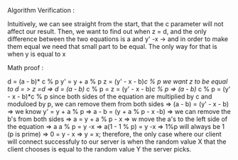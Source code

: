 Algorithm Verification : 

 
 Intuitively, we can see straight from the start, that the c parameter will not affect our result.
 Then, we want to find out when z = d, and the only difference between the two equations is a and y' -x -> and in order to make them equal we need that small part to be equal.
 The only way for that is when y is equal to x

Math proof : 

d = (a - b)* c % p
y' = y + a % p
z = (y' - x - b)*c % p 
 we want z to be equal to d = > z =d =>
 d = (a - b)* c % p = z = (y' - x - b)*c % p  => (a - b)* c % p = (y' - x - b)*c % p 
 since both sides of the equation are multiplied by c and moduloed by p, we can remove them from both sides => 
 (a - b) = (y' - x - b) => we know y' = y + a % p =>
 a - b = (y + a % p - x -b) => we can remove the b's from both sides =>
 a = y + a % p - x => w move the a's to the left side of the equation =>
 a  a % p = y -x => a(1 - 1 % p) = y -x => 1%p will always be 1 (p is prime) => 
 0 = y - x => y = x;
 therefore,  the only case where our client will connect successfuly to our server is when the random value X that the client chooses is equal to the random value Y the server picks.
